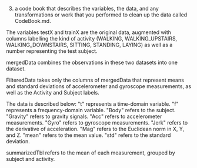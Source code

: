 3) a code book that describes the variables, the data, and any transformations or work that you performed to clean up the data called CodeBook.md.

The variables testX and trainX are the original data, augmented with columns labelling the kind of activity (WALKING, WALKING_UPSTAIRS, WALKING_DOWNSTAIRS, SITTING, STANDING, LAYING) as well as a number representing the test subject. 

mergedData combines the observations in these two datasets into one dataset.

FilteredData takes only the columns of mergedData that represent means and standard deviations of accelerometer and gyroscope measurements, as well as the Activity and Subject labels.

The data is described below:
"t" represents a time-domain variable.
"f" represents a frequency-domain variable.
"Body" refers to the subject.
"Gravity" refers to gravity signals.
"Acc" refers to accelerometer measurements.
"Gyro" refers to gyroscope measurements.
"Jerk" refers to the derivative of acceleration.
"Mag" refers to the Euclidean norm in X, Y, and Z.
"mean" refers to the mean value.
"std" refers to the standard deviation.

summarizedTbl refers to the mean of each measurement, grouped by subject and activity.